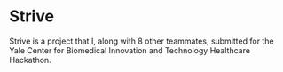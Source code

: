 # Strive
Strive is a project that I, along with 8 other teammates, submitted for the Yale Center for Biomedical Innovation and Technology Healthcare Hackathon. 
